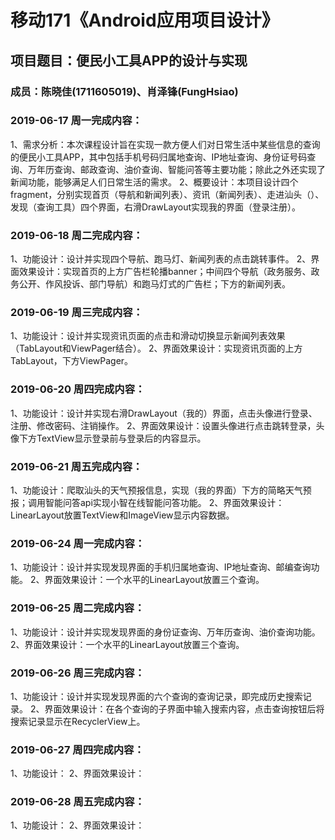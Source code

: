 # 移动171《Android应用项目设计》
## 项目题目：便民小工具APP的设计与实现
### 成员：陈晓佳(1711605019)、肖泽锋(FungHsiao)

### 2019-06-17 周一完成内容：
1、需求分析：本次课程设计旨在实现一款方便人们对日常生活中某些信息的查询的便民小工具APP，其中包括手机号码归属地查询、IP地址查询、身份证号码查询、万年历查询、邮政查询、油价查询、智能问答等主要功能；除此之外还实现了新闻功能，能够满足人们日常生活的需求。
2、概要设计：本项目设计四个fragment，分别实现首页（导航和新闻列表）、资讯（新闻列表）、走进汕头（）、发现（查询工具）四个界面，右滑DrawLayout实现我的界面（登录注册）。


### 2019-06-18 周二完成内容：
1、功能设计：设计并实现四个导航、跑马灯、新闻列表的点击跳转事件。
2、界面效果设计：实现首页的上方广告栏轮播banner；中间四个导航（政务服务、政务公开、作风投诉、部门导航）和跑马灯式的广告栏；下方的新闻列表。


### 2019-06-19 周三完成内容：
1、功能设计：设计并实现资讯页面的点击和滑动切换显示新闻列表效果（TabLayout和ViewPager结合）。
2、界面效果设计：实现资讯页面的上方TabLayout，下方ViewPager。

### 2019-06-20 周四完成内容：
1、功能设计：设计并实现右滑DrawLayout（我的）界面，点击头像进行登录、注册、修改密码、注销操作。
2、界面效果设计：设置头像进行点击跳转登录，头像下方TextView显示登录前与登录后的内容显示。

### 2019-06-21 周五完成内容：
1、功能设计：爬取汕头的天气预报信息，实现（我的界面）下方的简略天气预报；调用智能问答api实现小智在线智能问答功能。
2、界面效果设计：LinearLayout放置TextView和ImageView显示内容数据。


### 2019-06-24 周一完成内容：
1、功能设计：设计并实现发现界面的手机归属地查询、IP地址查询、邮编查询功能。
2、界面效果设计：一个水平的LinearLayout放置三个查询。

### 2019-06-25 周二完成内容：
1、功能设计：设计并实现发现界面的身份证查询、万年历查询、油价查询功能。
2、界面效果设计：一个水平的LinearLayout放置三个查询。

### 2019-06-26 周三完成内容：
1、功能设计：设计并实现发现界面的六个查询的查询记录，即完成历史搜索记录。
2、界面效果设计：在各个查询的子界面中输入搜索内容，点击查询按钮后将搜索记录显示在RecyclerView上。

### 2019-06-27 周四完成内容：
1、功能设计：
2、界面效果设计：

### 2019-06-28 周五完成内容：
1、功能设计：
2、界面效果设计：

